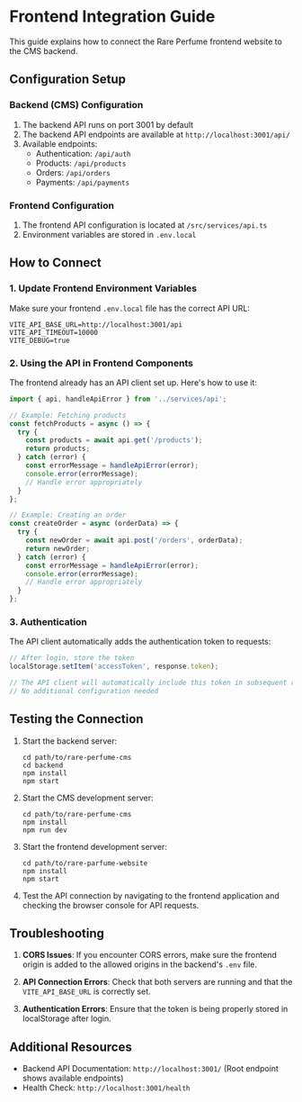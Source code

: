 # Frontend Integration Guide

This guide explains how to connect the Rare Perfume frontend website to the CMS backend.

## Configuration Setup

### Backend (CMS) Configuration

1. The backend API runs on port 3001 by default
2. The backend API endpoints are available at `http://localhost:3001/api/`
3. Available endpoints:
   - Authentication: `/api/auth`
   - Products: `/api/products`
   - Orders: `/api/orders`
   - Payments: `/api/payments`

### Frontend Configuration

1. The frontend API configuration is located at `/src/services/api.ts`
2. Environment variables are stored in `.env.local`

## How to Connect

### 1. Update Frontend Environment Variables

Make sure your frontend `.env.local` file has the correct API URL:

```
VITE_API_BASE_URL=http://localhost:3001/api
VITE_API_TIMEOUT=10000
VITE_DEBUG=true
```

### 2. Using the API in Frontend Components

The frontend already has an API client set up. Here's how to use it:

```typescript
import { api, handleApiError } from '../services/api';

// Example: Fetching products
const fetchProducts = async () => {
  try {
    const products = await api.get('/products');
    return products;
  } catch (error) {
    const errorMessage = handleApiError(error);
    console.error(errorMessage);
    // Handle error appropriately
  }
};

// Example: Creating an order
const createOrder = async (orderData) => {
  try {
    const newOrder = await api.post('/orders', orderData);
    return newOrder;
  } catch (error) {
    const errorMessage = handleApiError(error);
    console.error(errorMessage);
    // Handle error appropriately
  }
};
```

### 3. Authentication

The API client automatically adds the authentication token to requests:

```typescript
// After login, store the token
localStorage.setItem('accessToken', response.token);

// The API client will automatically include this token in subsequent requests
// No additional configuration needed
```

## Testing the Connection

1. Start the backend server:
   ```
   cd path/to/rare-perfume-cms
   cd backend
   npm install
   npm start
   ```

2. Start the CMS development server:
   ```
   cd path/to/rare-perfume-cms
   npm install
   npm run dev
   ```

3. Start the frontend development server:
   ```
   cd path/to/rare-parfume-website
   npm install
   npm start
   ```

4. Test the API connection by navigating to the frontend application and checking the browser console for API requests.

## Troubleshooting

1. **CORS Issues**: If you encounter CORS errors, make sure the frontend origin is added to the allowed origins in the backend's `.env` file.

2. **API Connection Errors**: Check that both servers are running and that the `VITE_API_BASE_URL` is correctly set.

3. **Authentication Errors**: Ensure that the token is being properly stored in localStorage after login.

## Additional Resources

- Backend API Documentation: `http://localhost:3001/` (Root endpoint shows available endpoints)
- Health Check: `http://localhost:3001/health` 